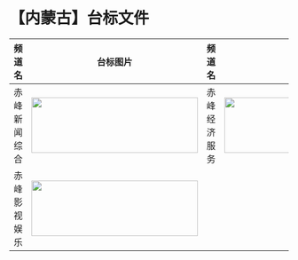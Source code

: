 # 【内蒙古】台标文件
|频道名|台标图片|频道名|台标图片|
|:---:|:---:|:---:|:---:|
|赤峰新闻综合|<img src="https://raw.githubusercontent.com/atsushi444/iptv/main/logo/other/cf01.png" width="300" height="100">|赤峰经济服务|<img src="[https://raw.githubusercontent.com/wanglindl/TVLogo/main/img/Neimeng1.png](https://raw.githubusercontent.com/atsushi444/iptv/main/logo/other/cf02.png)" width="300" height="100">|
|赤峰影视娱乐|<img src="https://raw.githubusercontent.com/atsushi444/iptv/main/logo/other/cf03.png" width="300" height="100">|
